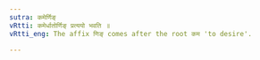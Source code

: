 ```yaml
---
sutra: कमेर्णिङ्
vRtti: कमेर्धातोर्णिङ् प्रत्ययो भवति ॥
vRtti_eng: The affix णिङ् comes after the root कम 'to desire'.

---
```

